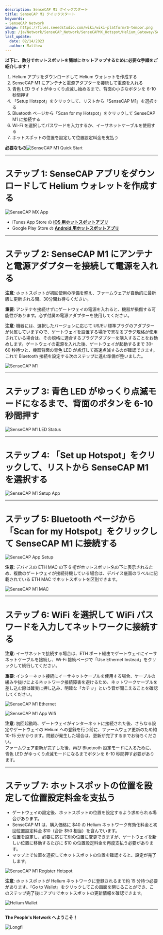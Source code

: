 ```yaml
---
description: SenseCAP M1 クイックスタート
title: SenseCAP M1 クイックスタート
keywords:
- SenseCAP Network
image: https://files.seeedstudio.com/wiki/wiki-platform/S-tempor.png
slug: /ja/Network/SenseCAP_Network/SenseCAPMX_Hotspot/Helium_Gateway/SenseCAP_M1/SenseCAP_M1_Quick_Start
last_update:
  date: 02/14/2023
  author: Matthew
---
```


**以下に、数分でホットスポットを簡単にセットアップするために必要な手順をご紹介します！**

1. Helium アプリをダウンロードして Helium ウォレットを作成する
2. SenseCAP M1 にアンテナと電源アダプターを接続して電源を入れる
3. 青色 LED ライトがゆっくり点滅し始めるまで、背面の小さなボタンを 6-10 秒間押す
4. 「Setup Hotspot」をクリックして、リストから「SenseCAP M1」を選択する
5. Bluetooth ページから「Scan for my Hotspot」をクリックして SenseCAP M1 に接続する
6. Wi-Fi を選択してパスワードを入力するか、イーサネットケーブルを使用する
7. ホットスポットの位置を設定して位置設定料金を支払う

**必要なもの**![SenseCAP M1 Quick Start](https://www.sensecapmx.com/wp-content/uploads/2022/06/what-youll-need.webp)

* * *

**ステップ 1: SenseCAP アプリをダウンロードして Helium ウォレットを作成する**
================================================================

![SenseCAP MX App](https://www.sensecapmx.com/wp-content/uploads/2022/06/sensecapmx-app.png)

- iTunes App Store の [**iOS 用ホットスポットアプリ**](https://apps.apple.com/us/app/sensecap-hotspot/id1600051150)
- Google Play Store の [**Android 用ホットスポットアプリ**](https://play.google.com/store/apps/details?id=com.sensecapmx.hotspot)

* * *

**ステップ 2: SenseCAP M1 にアンテナと電源アダプターを接続して電源を入れる**
==========================================================================================

**注意**: ホットスポットが初回使用の準備を整え、ファームウェアが自動的に最新版に更新される間、30分間お待ちください。

**重要**: アンテナを接続せずにゲートウェイの電源を入れると、機器が損傷する可能性があります。必ず付属の電源アダプターを使用してください。

**注意**: 機器には、選択したバージョンに応じて US/EU 標準プラグのアダプターが付属していますので、ゲートウェイを設置する場所で異なるプラグ規格が使用されている場合は、その規格に適合するプラグアダプターを購入することをお勧めします。ゲートウェイの電源を入れた後、ゲートウェイが起動するまで 30-60 秒待つと、機器背面の青色 LED が点灯して高速点滅するのが確認できます。これで Bluetooth 接続を設定する次のステップに進む準備が整いました。

![SenseCAP M1](https://www.sensecapmx.com/wp-content/uploads/2022/06/hotspot-1.webp)

* * *

**ステップ 3: 青色 LED がゆっくり点滅モードになるまで、背面のボタンを 6-10 秒間押す**
======================================================================================================

![SenseCAP M1 LED Status](https://www.sensecapmx.com/wp-content/uploads/2022/06/LED-status-1.webp)

* * *

**ステップ 4: 「Set up Hotspot」をクリックして、リストから SenseCAP M1 を選択する**
========================================================================

![SenseCAP M1 Setup App](https://www.sensecapmx.com/wp-content/uploads/2022/06/helium-app-sensecap-m1.png)

* * *

**ステップ 5: Bluetooth ページから「Scan for my Hotspot」をクリックして SenseCAP M1 に接続する**
================================================================================================

![SenseCAP App Setup](https://www.sensecapmx.com/wp-content/uploads/2022/06/app-steps.png)

**注意**: デバイスの ETH MAC の下 6 桁がホットスポット名の下に表示されるため、複数のゲートウェイが接続待機している場合は、デバイス底面のラベルに記載されている ETH MAC でホットスポットを区別できます。

![SenseCAP M1 MAC](https://www.sensecapmx.com/wp-content/uploads/2022/06/sensecap-m1-mac-labels.webp)

* * *

**ステップ 6: WiFi を選択して WiFi パスワードを入力してネットワークに接続する**
==================================================================================

**注意**: イーサネットで接続する場合は、ETH ポート経由でゲートウェイにイーサネットケーブルを接続し、Wi-Fi 接続ページで「Use Ethernet Instead」をクリックして続行してください。

**重要**: インターネット接続にイーサネットケーブルを使用する場合、ケーブルの緩みや抜けによるネットワーク接続障害を避けるため、ネットワークケーブルを差し込む際は確実に押し込み、明確な「カチッ」という音が聞こえることを確認してください。

![SenseCAP M1 Ethernet](https://www.sensecapmx.com/wp-content/uploads/2022/06/sensecap-m1-ethernet.webp)

![SenseCAP M1 App Wifi](https://www.sensecapmx.com/wp-content/uploads/2022/06/helium-app-wifi-eth.png)

**注意**: 初回起動時、ゲートウェイがインターネットに接続された後、さらなる設定やゲートウェイの Helium への登録を行う前に、ファームウェア更新のため約 10-15 分かかります。問題が発生した場合は、更新が完了するまでお待ちください。  
ファームウェア更新が完了した後、再び Bluetooth 設定モードに入るために、青色 LED がゆっくり点滅モードになるまでボタンを 6-10 秒間押す必要があります。

* * *

**ステップ 7: ホットスポットの位置を設定して位置設定料金を支払う**
=====================================================

- ゲートウェイの設定後、ホットスポットの位置を設定するよう求められる場合があります。
- SenseCAP M1 は、購入価格に $40 の Helium ネットワーク有効化料金と初回位置設定料金 $10（合計 $50 相当）を含んでいます。
- 位置を設定し、必要に応じて別の位置に変更できますが、ゲートウェイを新しい位置に移動するたびに $10 の位置設定料金を再度支払う必要があります。
- マップ上で位置を選択してホットスポットの位置を確認すると、設定が完了します。

![SenseCAP M1 Register Hotspot](https://www.sensecapmx.com/wp-content/uploads/2022/06/register-hotspot.png)

**注意**: ホットスポットが Helium ネットワークに登録されるまで約 15 分待つ必要があります。「Go to Wallet」をクリックしてこの画面を閉じることができ、このステップ完了後にアプリでホットスポットの更新情報を確認できます。

![Helium Wallet](https://www.sensecapmx.com/wp-content/uploads/2022/06/helium-wallet.png)

* * *

**The People's Network へようこそ！**

![Longfi](https://www.sensecapmx.com/wp-content/uploads/2022/06/longfi.webp)
